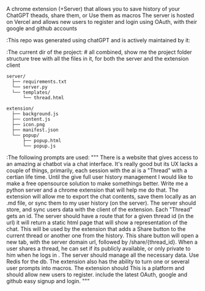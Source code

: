 A chrome extension (+Server) that allows you to save history of your ChatGPT theads, share them, or Use them as macros
The server is hosted on Vercel and allows new users to register and login using OAuth, with their google and github accounts 

:This repo was generated using chatGPT and is actively maintained by it: 

:The current dir of the project: # all combined, show me the project folder structure tree with all the files in it, for both the server and the extension client
```
server/
  ├── requirements.txt
  └── server.py
  └── templates/
      └── thread.html
```
```
extension/
  ├── background.js
  ├── content.js
  ├── icon.png
  ├── manifest.json
  └── popup/
      ├── popup.html
      └── popup.js
```
:The following prompts are used:
"""
There is a website that gives access to an amazing ai chatbot via a chat interface. It's really good but its UX lacks a couple of things, primarily, each session with the ai is a "Thread" with a certian life time. Until the give full user history management I would like to make a free opensource solution to make somethings better.
Write me a python server and a chrome extension that will help me do that. The extension will allow me to export the chat contents, save them locally as an .md file, or sync them to my user history (on the server). The server should store, and sync users data with the client of the extension. Each "Thread" gets an id. The server should have a route that for a given thread id (in the url) it will return a static html page that will show a representation of the chat. This will be used by the extension that adds a Share button to the current thread or another one from the history. This share button will open a new tab, with the server domain url, followed by /share/{thread_id}. When a user shares a thread, he can set if its publicly available, or only private to him when he logs in . The server should manage all the necessary data. Use Redis for the db. The extension also has the ability to turn one or several user prompts into macros. The extension should This is a platform and should allow new users to register. include the latest OAuth, google and github easy signup and login.
"""
